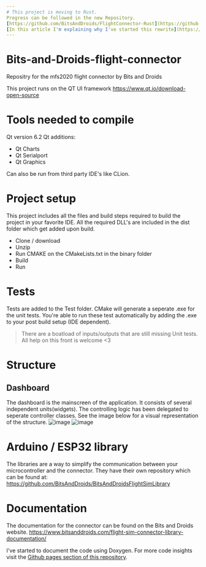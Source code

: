 ```yaml
---
# This project is moving to Rust.
Progress can be followed in the new Repository.
[https://github.com/BitsAndDroids/FlightConnector-Rust](https://github.com/BitsAndDroids/FlightConnector-Rust)
[In this article I'm explaining why I've started this rewrite](https://bitsanddroids.com/post/flightsim/the-connector-deserves-a-first-class-upgrade-from-c-to-rust)
---
```


# Bits-and-Droids-flight-connector

Repositry for the mfs2020 flight connector by Bits and Droids

This project runs on the QT UI framework https://www.qt.io/download-open-source

# Tools needed to compile

Qt version 6.2
Qt additions:

- Qt Charts
- Qt Serialport
- Qt Graphics

Can also be run from third party IDE's like CLion.

# Project setup

This project includes all the files and build steps required to build the project in your favorite IDE.
All the required DLL's are included in the dist folder which get added upon build.

- Clone / download
- Unzip
- Run CMAKE on the CMakeLists.txt in the binary folder
- Build
- Run

# Tests

Tests are added to the Test folder. CMake will generate a seperate .exe for the unit tests. You're able to run these test automatically by adding the .exe to your post build setup (IDE dependent).

> There are a boatload of inputs/outputs that are still missing Unit tests. All help on this front is welcome <3

# Structure

## Dashboard

The dashboard is the mainscreen of the application. It consists of several independent units(widgets). The controlling logic has been delegated to seperate controller classes. See the image below for a visual representation of the structure.
![image](https://user-images.githubusercontent.com/77780263/194305249-a81d2d6e-61d3-48c5-9c45-b503e07b11fe.png)
![image](https://user-images.githubusercontent.com/77780263/194308800-1cee25e7-a99e-46d6-a621-9a6067043580.png)

# Arduino / ESP32 library

The libraries are a way to simplify the communication between your microcontroller and the connector. They have their own repository which can be found at:
https://github.com/BitsAndDroids/BitsAndDroidsFlightSimLibrary

# Documentation

The documentation for the connector can be found on the Bits and Droids website.
https://www.bitsanddroids.com/flight-sim-connector-library-documentation/

I've started to document the code using Doxygen. For more code insights visit the [Github pages section of this repository](https://bitsanddroids.github.io/Bits-and-Droids-flight-connector/).
